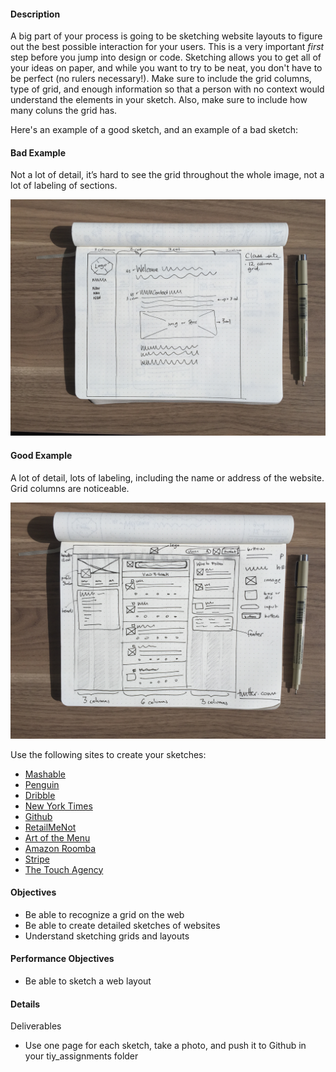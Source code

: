 #### Description
A big part of your process is going to be sketching website layouts to figure out the best possible interaction for your users.  This is a very important _first_ step before you jump into design or code.  Sketching allows you to get all of your ideas on paper, and while you want to try to be neat, you don't have to be perfect (no rulers necessary!).  Make sure to include the grid columns, type of grid, and enough information so that a person with no context would understand the elements in your sketch. Also, make sure to include how many coluns the grid has.

Here's an example of a good sketch, and an example of a bad sketch:

#### Bad Example
Not a lot of detail, it’s hard to see the grid throughout the whole image, not a lot of labeling of sections. 

![Bad Example of a Sketch](bad_example.jpg)

#### Good Example
A lot of detail, lots of labeling, including the name or address of the website. Grid columns are noticeable.  

![Good Example of a Sketch](good_example.jpg)

Use the following sites to create your sketches:
- [Mashable](http://mashable.com/)
- [Penguin](http://www.penguin.com/)
- [Dribble](https://dribbble.com/designers)
- [New York Times](http://www.nytimes.com/)
- [Github](https://github.com/abbylarner)
- [RetailMeNot](http://www.retailmenot.com/)
- [Art of the Menu](http://www.underconsideration.com/artofthemenu/)
- [Amazon Roomba](http://www.amazon.com/gp/product/B005GK3IVW/ref=ox_sc_act_title_1?ie=UTF8&psc=1&smid=ATVPDKIKX0DER)
- [Stripe](https://stripe.com/docs)
- [The Touch Agency](http://www.thetouchagency.co.uk/)

#### Objectives
- Be able to recognize a grid on the web
- Be able to create detailed sketches of websites
- Understand sketching grids and layouts

#### Performance Objectives
- Be able to sketch a web layout

#### Details
Deliverables

- Use one page for each sketch, take a photo, and push it to Github in your tiy_assignments folder
